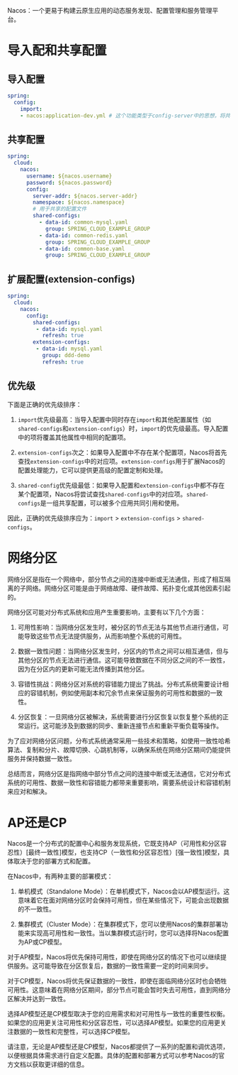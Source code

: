 Nacos：一个更易于构建云原生应用的动态服务发现、配置管理和服务管理平台。

# 导入配和共享配置
## 导入配置
```yaml
spring:
  config:
    import:
    - nacos:application-dev.yml # 这个功能类型于config-server中的思想，将共享配置写到统一的application.yml里
```
## 共享配置
```yaml
spring:
  cloud:
    nacos:
      username: ${nacos.username}
      password: ${nacos.password}
      config:
        server-addr: ${nacos.server-addr}
        namespace: ${nacos.namespace}
        # 用于共享的配置文件
        shared-configs:
          - data-id: common-mysql.yaml
            group: SPRING_CLOUD_EXAMPLE_GROUP
          - data-id: common-redis.yaml
            group: SPRING_CLOUD_EXAMPLE_GROUP
          - data-id: common-base.yaml
            group: SPRING_CLOUD_EXAMPLE_GROUP
```
## 扩展配置(extension-configs)
```yaml
spring:
  cloud:
    nacos:
      config:
        shared-configs:
         - data-id: mysql.yaml
           refresh: true
        extension-configs:
         - data-id: mysql.yaml
           group: ddd-demo
           refresh: true
```
## 优先级
下面是正确的优先级排序：

1. `import`优先级最高：当导入配置中同时存在`import`和其他配置属性（如`shared-configs`和`extension-configs`）时，`import`的优先级最高。导入配置中的项将覆盖其他属性中相同的配置项。

2. `extension-configs`次之：如果导入配置中不存在某个配置项，Nacos将首先查找`extension-configs`中的对应项。`extension-configs`用于扩展Nacos的配置处理能力，它可以提供更高级的配置定制和处理。

3. `shared-config`优先级最低：如果导入配置和`extension-configs`中都不存在某个配置项，Nacos将尝试查找`shared-configs`中的对应项。`shared-configs`是一组共享配置，可以被多个应用共同引用和使用。

因此，正确的优先级排序应为：`import` > `extension-configs` > `shared-configs`。

# 网络分区
网络分区是指在一个网络中，部分节点之间的连接中断或无法通信，形成了相互隔离的子网络。网络分区可能是由于网络故障、硬件故障、拓扑变化或其他因素引起的。

网络分区可能对分布式系统和应用产生重要影响，主要有以下几个方面：

1. 可用性影响：当网络分区发生时，被分区的节点无法与其他节点进行通信，可能导致这些节点无法提供服务，从而影响整个系统的可用性。

2. 数据一致性问题：当网络分区发生时，分区内的节点之间可以相互通信，但与其他分区的节点无法进行通信。这可能导致数据在不同分区之间的不一致性，因为在分区内的更新可能无法传播到其他分区。

3. 容错性挑战：网络分区对系统的容错能力提出了挑战。分布式系统需要设计相应的容错机制，例如使用副本和冗余节点来保证服务的可用性和数据的一致性。

4. 分区恢复：一旦网络分区被解决，系统需要进行分区恢复以恢复整个系统的正常运行。这可能涉及到数据的同步、重新连接节点和重新平衡负载等操作。

为了应对网络分区问题，分布式系统通常采用一些技术和策略，如使用一致性哈希算法、复制和分片、故障切换、心跳机制等，以确保系统在网络分区期间仍能提供服务并保持数据一致性。

总结而言，网络分区是指网络中部分节点之间的连接中断或无法通信，它对分布式系统的可用性、数据一致性和容错能力都带来重要影响，需要系统设计和容错机制来应对和解决。

# AP还是CP
Nacos是一个分布式的配置中心和服务发现系统，它既支持AP（可用性和分区容忍性）[最终一致性]模型，也支持CP（一致性和分区容忍性）[强一致性]模型，具体取决于您的部署方式和配置。

在Nacos中，有两种主要的部署模式：

1. 单机模式（Standalone Mode）：在单机模式下，Nacos会以AP模型运行。这意味着它在面对网络分区时会保持可用性，但在某些情况下，可能会出现数据的不一致性。

2. 集群模式（Cluster Mode）：在集群模式下，您可以使用Nacos的集群部署功能来实现高可用性和一致性。当以集群模式运行时，您可以选择将Nacos配置为AP或CP模型。

对于AP模型，Nacos将优先保持可用性，即使在网络分区的情况下也可以继续提供服务。这可能导致在分区恢复后，数据的一致性需要一定的时间来同步。

对于CP模型，Nacos将优先保证数据的一致性，即使在面临网络分区时也会牺牲可用性。这意味着在网络分区期间，部分节点可能会暂时失去可用性，直到网络分区解决并达到一致性。

选择AP模型还是CP模型取决于您的应用需求和对可用性与一致性的重要性权衡。如果您的应用更关注可用性和分区容忍性，可以选择AP模型。如果您的应用更关注数据的一致性和完整性，可以选择CP模型。

请注意，无论是AP模型还是CP模型，Nacos都提供了一系列的配置和调优选项，以便根据具体需求进行自定义配置。具体的配置和部署方式可以参考Nacos的官方文档以获取更详细的信息。
